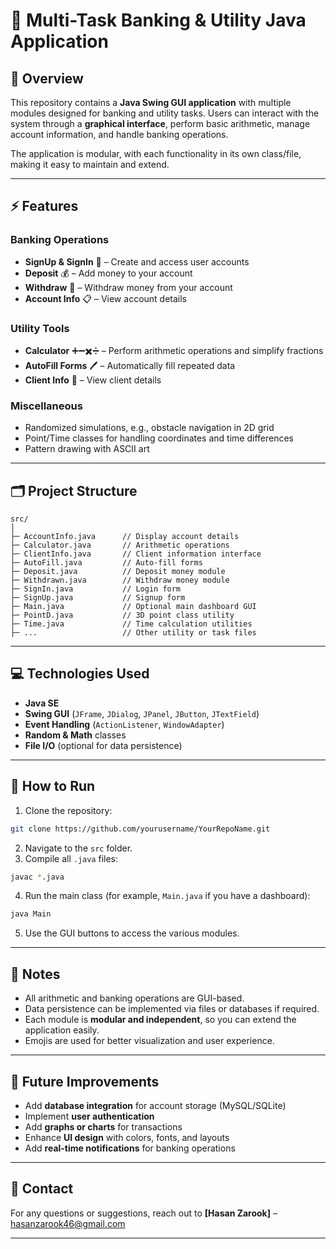 
# 🏦 Multi-Task Banking & Utility Java Application

## 📌 Overview

This repository contains a **Java Swing GUI application** with multiple modules designed for banking and utility tasks. Users can interact with the system through a **graphical interface**, perform basic arithmetic, manage account information, and handle banking operations.

The application is modular, with each functionality in its own class/file, making it easy to maintain and extend.

---

## ⚡ Features

### Banking Operations

* **SignUp & SignIn** 📝 – Create and access user accounts
* **Deposit** 💰 – Add money to your account
* **Withdraw** 💸 – Withdraw money from your account
* **Account Info** 📋 – View account details

### Utility Tools

* **Calculator** ➕➖✖️➗ – Perform arithmetic operations and simplify fractions
* **AutoFill Forms** 🖊️ – Automatically fill repeated data
* **Client Info** 👤 – View client details

### Miscellaneous

* Randomized simulations, e.g., obstacle navigation in 2D grid
* Point/Time classes for handling coordinates and time differences
* Pattern drawing with ASCII art

---

## 🗂️ Project Structure

```
src/
│
├─ AccountInfo.java      // Display account details
├─ Calculator.java       // Arithmetic operations
├─ ClientInfo.java       // Client information interface
├─ AutoFill.java         // Auto-fill forms
├─ Deposit.java          // Deposit money module
├─ Withdrawn.java        // Withdraw money module
├─ SignIn.java           // Login form
├─ SignUp.java           // Signup form
├─ Main.java             // Optional main dashboard GUI
├─ PointD.java           // 3D point class utility
├─ Time.java             // Time calculation utilities
├─ ...                   // Other utility or task files
```

---

## 💻 Technologies Used

* **Java SE**
* **Swing GUI** (`JFrame`, `JDialog`, `JPanel`, `JButton`, `JTextField`)
* **Event Handling** (`ActionListener`, `WindowAdapter`)
* **Random & Math** classes
* **File I/O** (optional for data persistence)

---

## 🚀 How to Run

1. Clone the repository:

```bash
git clone https://github.com/yourusername/YourRepoName.git
```

2. Navigate to the `src` folder.
3. Compile all `.java` files:

```bash
javac *.java
```

4. Run the main class (for example, `Main.java` if you have a dashboard):

```bash
java Main
```

5. Use the GUI buttons to access the various modules.

---

## 🎨 Notes

* All arithmetic and banking operations are GUI-based.
* Data persistence can be implemented via files or databases if required.
* Each module is **modular and independent**, so you can extend the application easily.
* Emojis are used for better visualization and user experience.

---

## 📌 Future Improvements

* Add **database integration** for account storage (MySQL/SQLite)
* Implement **user authentication**
* Add **graphs or charts** for transactions
* Enhance **UI design** with colors, fonts, and layouts
* Add **real-time notifications** for banking operations

---

## 📧 Contact

For any questions or suggestions, reach out to **\[Hasan Zarook]** – [hasanzarook46@gmail.com](hasanzarook46@gmail.com)

---

